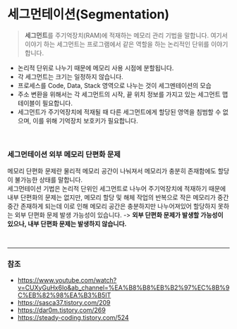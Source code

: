 # 세그먼테이션(Segmentation)
> **세그먼트**를 주기억장치(RAM)에 적재하는 메모리 관리 기법을 말합니다. 여기서 이야기 하는 세그먼트는 프로그램에서 같은 역할을 하는 논리적인 단위를 이야기합니다.  
- 논리적 단위로 나누기 때문에 메모리 사용 시점에 분할됩니다.
- 각 세그먼트는 크기는 일정하지 않습니다.
- 프로세스를 Code, Data, Stack 영역으로 나누는 것이 세그멘테이션의 모습
- 주소 변환을 위해서는 각 세그먼트의 시작, 끝 위치 정보를 가지고 있는 세그먼트 맵 테이블이 필요합니다.
- 세그먼트가 주기억장치에 적재될 때 다른 세그먼트에게 할당된 영역을 침범할 수 없으며, 이를 위해 기억장치 보호키가 필요합니다.

<br>

### 세그먼테이션 외부 메모리 단편화 문제
메모리 단편화 문제란 물리적 메모리 공간이 나눠져서 메모리가 충분히 존재함에도 할당이 불가능한 상태를 말합니다.  
세그먼테이션 기법은 논리적 단위인 세그먼트로 나누어 주기억장치에 적재하기 때문에 내부 단편화의 문제는 없지만, 메모리 할당 및 해체 작업의 반복으로 작은 메모리가 중간중간 존재하게 되는데 이로 인해 메모리 공간은 충분하지만 나누어져있어 할당하지 못하는 외부 단편화 문제 발생 가능성이 있습니다.
-> **외부 단편화 문제가 발생할 가능성이 있으나, 내부 단편화 문제는 발생하지 않습니다.**

<br>

---

### 참조
- https://www.youtube.com/watch?v=CUXyGuHx6Io&ab_channel=%EA%B8%B8%EB%B2%97%EC%8B%9C%EB%82%98%EA%B3%B5IT
- https://sasca37.tistory.com/209
- https://dar0m.tistory.com/269
- https://steady-coding.tistory.com/524
